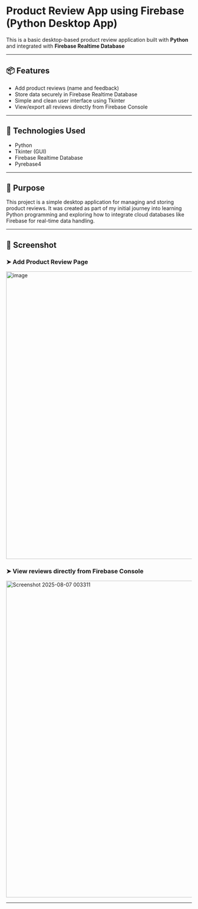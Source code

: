 # Product Review App using Firebase (Python Desktop App)

This is a basic desktop-based product review application built with **Python** and integrated with **Firebase Realtime Database**

---

## 📦 Features

- Add product reviews (name and feedback)
- Store data securely in Firebase Realtime Database
- Simple and clean user interface using Tkinter
- View/export all reviews directly from Firebase Console

---

## 🔧 Technologies Used

- Python
- Tkinter (GUI)
- Firebase Realtime Database
- Pyrebase4

---
## 🎯 Purpose

This project is a simple desktop application for managing and storing product reviews. It was created as part of my initial journey into learning Python programming and exploring how to integrate cloud databases like Firebase for real-time data handling.

---
## 📸 Screenshot

### ➤ Add Product Review Page
<img width="873" height="780" alt="image" src="https://github.com/user-attachments/assets/aca3e0c7-0f4d-4cbd-897d-ad2ccfcfdf90" />

### ➤ View reviews directly from Firebase Console
<img width="1864" height="859" alt="Screenshot 2025-08-07 003311" src="https://github.com/user-attachments/assets/fe4bb13b-5378-432e-b589-b295144a8eb9" />


---
